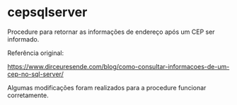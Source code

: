 # cepsqlserver
Procedure para retornar as informações de endereço após um CEP ser informado.

Referência original:

https://www.dirceuresende.com/blog/como-consultar-informacoes-de-um-cep-no-sql-server/

Algumas modificações foram realizados para a procedure funcionar corretamente.
